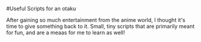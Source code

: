 #Useful Scripts for an otaku

After gaining so much entertainment from the anime world, I thought it's time to give something back to it. Small, tiny scripts that are primarily meant for fun, and are a meaas for me to learn as well!
